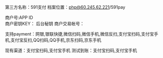 第三方名称：591支付 
档案位置：php@60.245.62.221/591pay
 
商户号:APP ID  
商户密钥KEY：  后台秘钥
商户交易帐号：
 
支持payment：网银,银联快捷,微信扫码,微信手机,微信反扫,支付宝扫码,支付宝手机,支付宝反扫,QQ扫码,QQ手机,京东扫码,京东手机
 
现有渠道：支付宝扫码,支付宝手机
测试到账：支付宝扫码,支付宝手机
